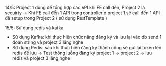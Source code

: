 14/5: Project 1 dùng để tổng hợp các API khi FE call đến, Project 2 là secuirty
-> Khi FE call đến 1 API trong controller ở project 1 sẽ call đến 1 API đã setup trong Project 2 ( sử dụng RestTemplate )

15/5: Sử dụng redis và kafka
+ Sử dụng Kafka: khi thực hiện chức năng đăng ký và lưu lại vào db send 1 đoạn string và project 3 lắng nghe 
+ Sử dụng Redis: sau khi thực hiện đăng ký thành công sẽ gửi lại token lên redis để lưu
  -> Test thông luồng đăng ký project 1 -> project 2 -> lưu redis và project 3 lắng nghe



